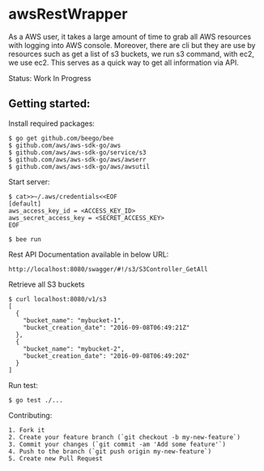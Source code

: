 awsRestWrapper
===============

As a AWS user, it takes a large amount of time to grab all AWS resources with
logging into AWS console. Moreover, there are cli but they are use by resources
such as get a list of s3 buckets, we run s3 command, with ec2, we use ec2. This
serves as a quick way to get all information via API.

Status: Work In Progress

Getting started:
----------------

Install required packages:
```
$ go get github.com/beego/bee
$ github.com/aws/aws-sdk-go/aws
$ github.com/aws/aws-sdk-go/service/s3
$ github.com/aws/aws-sdk-go/aws/awserr
$ github.com/aws/aws-sdk-go/aws/awsutil
```

Start server:
```
$ cat>>~/.aws/credentials<<EOF
[default]
aws_access_key_id = <ACCESS_KEY_ID>
aws_secret_access_key = <SECRET_ACCESS_KEY>
EOF

$ bee run
```

Rest API Documentation available in below URL:
```
http://localhost:8080/swagger/#!/s3/S3Controller_GetAll
```


Retrieve all S3 buckets
```
$ curl localhost:8080/v1/s3
[
  {
    "bucket_name": "mybucket-1",
    "bucket_creation_date": "2016-09-08T06:49:21Z"
  },
  {
    "bucket_name": "mybucket-2",
    "bucket_creation_date": "2016-09-08T06:49:20Z"
  }
]
```

Run test:
```
$ go test ./...
```

Contributing:
```
1. Fork it
2. Create your feature branch (`git checkout -b my-new-feature`)
3. Commit your changes (`git commit -am 'Add some feature'`)
4. Push to the branch (`git push origin my-new-feature`)
5. Create new Pull Request
```
